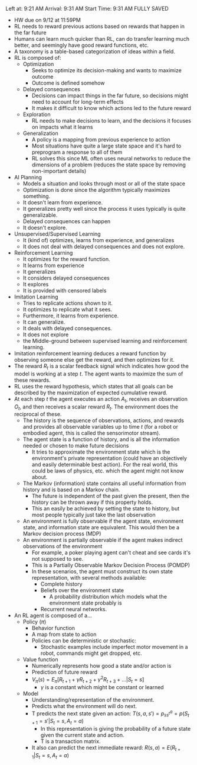 Left at: 9:21 AM
Arrival: 9:31 AM
Start Time: 9:31 AM
FULLY SAVED

* HW due on 9/12 at 11:59PM
* RL needs to reward previous actions based on rewards that happen in the far future
* Humans can learn much quicker than RL, can do transfer learning much better, and seemingly have good reward functions, etc.
* A taxonomy is a table-based categorization of ideas within a field.
* RL is composed of:
	* Optimization
		* Seeks to optimize its decision-making and wants to maximize outcome
		* Outcome is defined somehow
	* Delayed consequences
		* Decisions can impact things in the far future, so decisions might need to account for long-term effects
		* It makes it difficult to know which actions led to the future reward
	* Exploration
		* RL needs to make decisions to learn, and the decisions it focuses on impacts what it learns
	* Generalization
		* A policy is a mapping from previous experience to action
		* Most situations have quite a large state space and it's hard to preprogram a response to all of them
		* RL solves this since ML often uses neural networks to reduce the dimensions of a problem (reduces the state space by removing non-important details)
* AI Planning
	* Models a situation and looks through most or all of the state space
	* Optimization is done since the algorithm typically maximizes something.
	* It doesn't learn from experience.
	* It generalizes pretty well since the process it uses typically is quite generalizable.
	* Delayed consequences can happen
	* It doesn't explore.
* Unsupervised/Supervised Learning
	* It (kind of) optimizes, learns from experience, and generalizes
	* It does not deal with delayed consequences and does not explore.
* Reinforcement Learning
	* It optimizes for the reward function.
	* It learns from experience
	* It generalizes
	* It considers delayed consequences
	* It explores
	* It is provided with censored labels
* Imitation Learning
	* Tries to replicate actions shown to it.
	* It optimizes to replicate what it sees.
	* Furthermore, it learns from experience.
	* It can generalize.
	* It deals with delayed consequences.
	* It does not explore
	* the Middle-ground between supervised learning and reinforcement learning.
* Imitation reinforcement learning deduces a reward function by observing someone else get the reward, and then optimizes for it.
* The reward $R_t$ is a scalar feedback signal which indicates how good the model is working at a step $t$. The agent wants to maximize the sum of these rewards.
* RL uses the reward hypothesis, which states that all goals can be described by the maximization of expected cumulative reward.
* At each step $t$ the agent executes an action $A_t$, receives an observation $O_t$, and then receives a scalar reward $R_t$. The environment does the reciprocal of these.
	* The history is the sequence of observations, actions, and rewards and provides all observable variables up to time $t$ (for a robot or embodied agent, this is called the sensorimotor stream).
	* The agent state is a function of history, and is all the information needed or chosen to make future decisions
		* It tries to approximate the environment state which is the environment's private representation (could have an objectively and easily determinable best action). For the real world, this could be laws of physics, etc. which the agent might not know about.
	* The Markov (information) state contains all useful information from history and is based on a Markov chain.
		* The future is independent of the past given the present, then the history can be thrown away if this property holds.
		* This an easily be achieved by setting the state to history, but most people typically just take the last observation
	* An environment is fully observable if the agent state, environment state, and information state are equivalent. This would then be a Markov decision process (MDP)
	* An environment is partially observable if the agent makes indirect observations of the environment
		* For example, a poker playing agent can't cheat and see cards it's not supposed to see.
		* This is a Partially Observable Markov Decision Process (POMDP)
		* In these scenarios, the agent must construct its own state representation, with several methods available:
			* Complete history
			* Beliefs over the environment state
				* A probability distribution which models what the environment state probably is
			* Recurrent neural networks.
* An RL agent is composed of a…
	* Policy ($\pi$)
		* Behavior function
		* A map from state to action
		* Policies can be deterministic or stochastic:
			* Stochastic examples include imperfect motor movement in a robot, commands might get dropped, etc.
	* Value function
		* Numerically represents how good a state and/or action is
		* Prediction of future reward
		* $V_\pi(s) = E_{\pi}\left[R_{t+1} + \gamma R_{t+2} + \gamma^2R_{t+3} + \dots | S_t = s\right]$
			* $\gamma$ is a constant which might be constant or learned
	* Model
		* Understanding/representation of the environment.
		* Predicts what the environment will do next.
		* T predicts the next state given an action: $T(s,a,s') = p_{ss^t}^a = p(S_{t+1} = s'| S_t = s, A_t = a)$
			* In this representation is giving the probability of a future state given the current state and action.
			* T is a transaction matrix.
		* It also can predict the next immediate reward: $R(s,a) = E(R_{t+1}|S_t = s, A_t = a)$